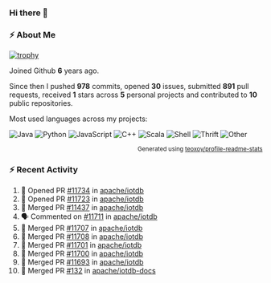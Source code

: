 ### Hi there 👋

### :zap: About Me

[![trophy](https://github-profile-trophy.vercel.app/?username=HTHou&theme=onedark)](https://github.com/ryo-ma/github-profile-trophy)
   
Joined Github **6** years ago.

Since then I pushed **978** commits, opened **30** issues, submitted **891** pull requests, received **1** stars across **5** personal projects and contributed to **10** public repositories.

Most used languages across my projects:

![Java](https://img.shields.io/static/v1?style=flat-square&label=%E2%A0%80&color=555&labelColor=%23b07219&message=Java%EF%B8%B195.4%25)
![Python](https://img.shields.io/static/v1?style=flat-square&label=%E2%A0%80&color=555&labelColor=%233572A5&message=Python%EF%B8%B11.2%25)
![JavaScript](https://img.shields.io/static/v1?style=flat-square&label=%E2%A0%80&color=555&labelColor=%23f1e05a&message=JavaScript%EF%B8%B10.7%25)
![C++](https://img.shields.io/static/v1?style=flat-square&label=%E2%A0%80&color=555&labelColor=%23f34b7d&message=C%2B%2B%EF%B8%B10.5%25)
![Scala](https://img.shields.io/static/v1?style=flat-square&label=%E2%A0%80&color=555&labelColor=%23c22d40&message=Scala%EF%B8%B10.4%25)
![Shell](https://img.shields.io/static/v1?style=flat-square&label=%E2%A0%80&color=555&labelColor=%2389e051&message=Shell%EF%B8%B10.3%25)
![Thrift](https://img.shields.io/static/v1?style=flat-square&label=%E2%A0%80&color=555&labelColor=%23D12127&message=Thrift%EF%B8%B10.3%25)
![Other](https://img.shields.io/static/v1?style=flat-square&label=%E2%A0%80&color=555&labelColor=%23ededed&message=Other%EF%B8%B10.8%25)

<p align="right"><sub>Generated using <a href="https://github.com/marketplace/actions/profile-readme-stats">teoxoy/profile-readme-stats</a></sub></p>


<!--![](https://github.com/HTHou/HTHou/blob/output/github-contribution-grid-snake.svg)-->

<!--![Haonan Hou's github stats](https://github-readme-stats.vercel.app/api?username=HTHou&count_private=true&show_icons=true&theme=onedark)-->

<!--![Haonan Hou's wakatime stats](https://github-readme-stats.vercel.app/api/wakatime?username=HTHou&layout=compact&theme=onedark)-->

<!--![Top Langs](https://github-readme-stats.vercel.app/api/top-langs/?username=HTHou&theme=onedark&layout=compact)-->

### :zap: Recent Activity
<!--START_SECTION:activity-->
1. 💪 Opened PR [#11734](https://github.com/apache/iotdb/pull/11734) in [apache/iotdb](https://github.com/apache/iotdb)
2. 💪 Opened PR [#11723](https://github.com/apache/iotdb/pull/11723) in [apache/iotdb](https://github.com/apache/iotdb)
3. 🎉 Merged PR [#11437](https://github.com/apache/iotdb/pull/11437) in [apache/iotdb](https://github.com/apache/iotdb)
4. 🗣 Commented on [#11711](https://github.com/apache/iotdb/issues/11711#issuecomment-1855003662) in [apache/iotdb](https://github.com/apache/iotdb)
5. 🎉 Merged PR [#11707](https://github.com/apache/iotdb/pull/11707) in [apache/iotdb](https://github.com/apache/iotdb)
6. 🎉 Merged PR [#11708](https://github.com/apache/iotdb/pull/11708) in [apache/iotdb](https://github.com/apache/iotdb)
7. 🎉 Merged PR [#11701](https://github.com/apache/iotdb/pull/11701) in [apache/iotdb](https://github.com/apache/iotdb)
8. 🎉 Merged PR [#11700](https://github.com/apache/iotdb/pull/11700) in [apache/iotdb](https://github.com/apache/iotdb)
9. 🎉 Merged PR [#11693](https://github.com/apache/iotdb/pull/11693) in [apache/iotdb](https://github.com/apache/iotdb)
10. 🎉 Merged PR [#132](https://github.com/apache/iotdb-docs/pull/132) in [apache/iotdb-docs](https://github.com/apache/iotdb-docs)
<!--END_SECTION:activity-->

<!--
**HTHou/HTHou** is a ✨ _special_ ✨ repository because its `README.md` (this file) appears on your GitHub profile.

Here are some ideas to get you started:

- 🔭 I’m currently working on ...
- 🌱 I’m currently learning ...
- 👯 I’m looking to collaborate on ...
- 🤔 I’m looking for help with ...
- 💬 Ask me about ...
- 📫 How to reach me: ...
- 😄 Pronouns: ...
- ⚡ Fun fact: ...
-->
